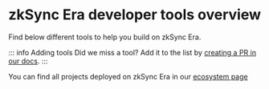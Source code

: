 # zkSync Era developer tools overview

Find below different tools to help you build on zkSync Era.

::: info Adding tools
Did we miss a tool? Add it to the list by [creating a PR in our docs](https://github.com/matter-labs/zksync-web-era-docs/compare).
:::

<DevtoolsList />

You can find all projects deployed on zkSync Era in our [ecosystem page](https://ecosystem.zksync.io/)
